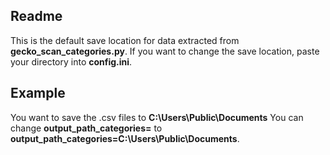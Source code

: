 ## Readme
This is the default save location for data extracted from **gecko_scan_categories.py**. 
If you want to change the save location, paste your directory into **config.ini**.
## Example
You want to save the .csv files to **C:\Users\Public\Documents**
You can change **output_path_categories=** 
to **output_path_categories=C:\Users\Public\Documents**.